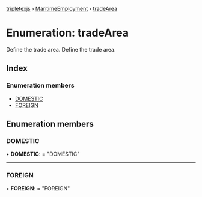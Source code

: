 [tripletexjs](../README.md) › [MaritimeEmployment](../modules/maritimeemployment.md) › [tradeArea](maritimeemployment.tradearea.md)

# Enumeration: tradeArea

Define the trade area.
Define the trade area.

## Index

### Enumeration members

* [DOMESTIC](maritimeemployment.tradearea.md#domestic)
* [FOREIGN](maritimeemployment.tradearea.md#foreign)

## Enumeration members

###  DOMESTIC

• **DOMESTIC**: = "DOMESTIC"

___

###  FOREIGN

• **FOREIGN**: = "FOREIGN"
